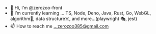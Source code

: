 - 👋 Hi, I’m @zerozoo-front
- 🌱 I’m currently learning ... TS, Node, Deno, Java, Rust, Go, WebGL, algorithm🧨, data structure☠️, and more...(playwright 🎭, jest) 
- 📫 How to reach me ...zerozoo385@gmail.com

<!---
zerozoo-front/zerozoo-front is a ✨ special ✨ repository because its `README.md` (this file) appears on your GitHub profile.
You can click the Preview link to take a look at your changes.
--->
